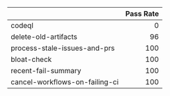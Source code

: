 |                                |   Pass Rate |
|:-------------------------------|------------:|
| codeql                         |           0 |
| delete-old-artifacts           |          96 |
| process-stale-issues-and-prs   |         100 |
| bloat-check                    |         100 |
| recent-fail-summary            |         100 |
| cancel-workflows-on-failing-ci |         100 |